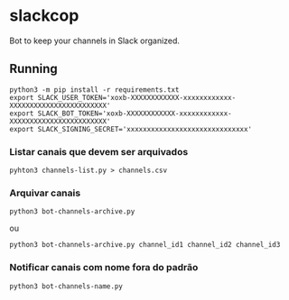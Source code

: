 
# slackcop
Bot to keep your channels in Slack organized.

## Running

    python3 -m pip install -r requirements.txt
    export SLACK_USER_TOKEN='xoxb-XXXXXXXXXXXX-xxxxxxxxxxxx-XXXXXXXXXXXXXXXXXXXXXXXX'
    export SLACK_BOT_TOKEN='xoxb-XXXXXXXXXXXX-xxxxxxxxxxxx-XXXXXXXXXXXXXXXXXXXXXXXX'
    export SLACK_SIGNING_SECRET='xxxxxxxxxxxxxxxxxxxxxxxxxxxxxx'

### Listar canais que devem ser arquivados
    pyhton3 channels-list.py > channels.csv

### Arquivar canais
    python3 bot-channels-archive.py 
ou

	python3 bot-channels-archive.py channel_id1 channel_id2 channel_id3

### Notificar canais com nome fora do padrão
    python3 bot-channels-name.py
